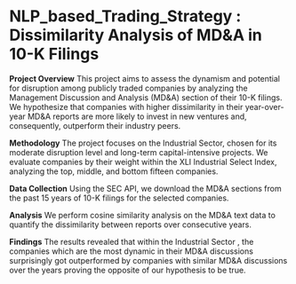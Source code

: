 # NLP_based_Trading_Strategy : Dissimilarity Analysis of MD&A in 10-K Filings

**Project Overview**
This project aims to assess the dynamism and potential for disruption among publicly traded companies by analyzing the Management Discussion and Analysis (MD&A) section of their 10-K filings. We hypothesize that companies with higher dissimilarity in their year-over-year MD&A reports are more likely to invest in new ventures and, consequently, outperform their industry peers.

**Methodology**
The project focuses on the Industrial Sector, chosen for its moderate disruption level and long-term capital-intensive projects. We evaluate companies by their weight within the XLI Industrial Select Index, analyzing the top, middle, and bottom fifteen companies.

**Data Collection**
Using the SEC API, we download the MD&A sections from the past 15 years of 10-K filings for the selected companies.

**Analysis**
We perform cosine similarity analysis on the MD&A text data to quantify the dissimilarity between reports over consecutive years.

**Findings**
The results revealed that within the Industrial Sector , the companies which are the most dynamic in their MD&A discussions surprisingly got outperformed by companies with similar MD&A discussions over the years proving the opposite of our hypothesis to be true.

